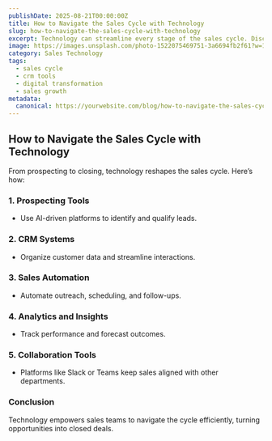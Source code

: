 ```yaml
---
publishDate: 2025-08-21T00:00:00Z
title: How to Navigate the Sales Cycle with Technology
slug: how-to-navigate-the-sales-cycle-with-technology
excerpt: Technology can streamline every stage of the sales cycle. Discover tools and tactics to close deals faster and smarter.
image: https://images.unsplash.com/photo-1522075469751-3a6694fb2f61?w=1080&q=80
category: Sales Technology
tags:
  - sales cycle
  - crm tools
  - digital transformation
  - sales growth
metadata:
  canonical: https://yourwebsite.com/blog/how-to-navigate-the-sales-cycle-with-technology
---
```


## How to Navigate the Sales Cycle with Technology

From prospecting to closing, technology reshapes the sales cycle. Here’s how:

### 1. **Prospecting Tools**
   - Use AI-driven platforms to identify and qualify leads.

### 2. **CRM Systems**
   - Organize customer data and streamline interactions.

### 3. **Sales Automation**
   - Automate outreach, scheduling, and follow-ups.

### 4. **Analytics and Insights**
   - Track performance and forecast outcomes.

### 5. **Collaboration Tools**
   - Platforms like Slack or Teams keep sales aligned with other departments.

### Conclusion
Technology empowers sales teams to navigate the cycle efficiently, turning opportunities into closed deals.
